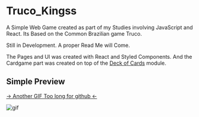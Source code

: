 # Truco_Kingss
A Simple Web Game created as part of my Studies involving JavaScript and React. Its Based on the Common Brazilian game Truco. 

Still in Development. A proper Read Me will Come.

The Pages and UI was created with React and Styled Components. And the Cardgame part was created on top of the [Deck of Cards](https://github.com/deck-of-cards/deck-of-cards) module.



## Simple Preview

[-> Another GIF Too long for github <-](https://i.ibb.co/JvJktmg/ezgif-com-gif-maker-1.gif)

![gif](https://i.ibb.co/bXGrTQ8/Gif.gif)
